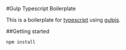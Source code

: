 #Gulp Typescript Boilerplate

This is a boilerplate for [typescript](https://www.typescriptlang.org/) using [gulpjs](http://gulpjs.com/).

##Getting started
```
npm install
```